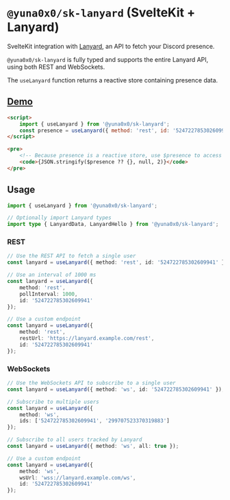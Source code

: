 # `@yuna0x0/sk-lanyard` (SvelteKit + Lanyard)

SvelteKit integration with [Lanyard](https://github.com/Phineas/lanyard), an API to fetch your Discord presence.

`@yuna0x0/sk-lanyard` is fully typed and supports the entire Lanyard API, using both REST and WebSockets.

The `useLanyard` function returns a reactive store containing presence data.

## [Demo](https://stackblitz.com/edit/sk-lanyard-demo?file=src/routes/index.svelte)

```html
<script>
	import { useLanyard } from '@yuna0x0/sk-lanyard';
	const presence = useLanyard({ method: 'rest', id: '524722785302609941' });
</script>

<pre>
    <!-- Because presence is a reactive store, use $presence to access the data -->
    <code>{JSON.stringify($presence ?? {}, null, 2)}</code>
</pre>
```

## Usage

```ts
import { useLanyard } from '@yuna0x0/sk-lanyard';

// Optionally import Lanyard types
import type { LanyardData, LanyardHello } from '@yuna0x0/sk-lanyard';
```

### REST

```ts
// Use the REST API to fetch a single user
const lanyard = useLanyard({ method: 'rest', id: '524722785302609941' });
```

```ts
// Use an interval of 1000 ms
const lanyard = useLanyard({
	method: 'rest',
	pollInterval: 1000,
	id: '524722785302609941'
});
```

```ts
// Use a custom endpoint
const lanyard = useLanyard({
	method: 'rest',
	restUrl: 'https://lanyard.example.com/rest',
	id: '524722785302609941'
});
```

### WebSockets

```ts
// Use the WebSockets API to subscribe to a single user
const lanyard = useLanyard({ method: 'ws', id: '524722785302609941' });
```

```ts
// Subscribe to multiple users
const lanyard = useLanyard({
	method: 'ws',
	ids: ['524722785302609941', '299707523370319883']
});
```

```ts
// Subscribe to all users tracked by Lanyard
const lanyard = useLanyard({ method: 'ws', all: true });
```

```ts
// Use a custom endpoint
const lanyard = useLanyard({
	method: 'ws',
	wsUrl: 'wss://lanyard.example.com/ws',
	id: '524722785302609941'
});
```
